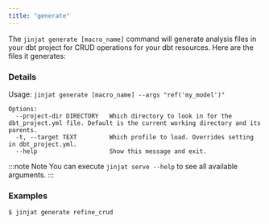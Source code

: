 ```yaml
---
title: "generate"
---
```


The `jinjat generate [macro_name]` command will generate analysis files in your dbt project for CRUD operations for your dbt resources. Here are the files it generates:


### Details

Usage: `jinjat generate [macro_name] --args "ref('my_model')" `

```
Options:
  --project-dir DIRECTORY   Which directory to look in for the dbt_project.yml file. Default is the current working directory and its parents.
  -t, --target TEXT         Which profile to load. Overrides setting in dbt_project.yml.
  --help                    Show this message and exit.
```

:::note Note
You can execute `jinjat serve --help` to see all available arguments.
:::

### Examples

```
$ jinjat generate refine_crud

```
